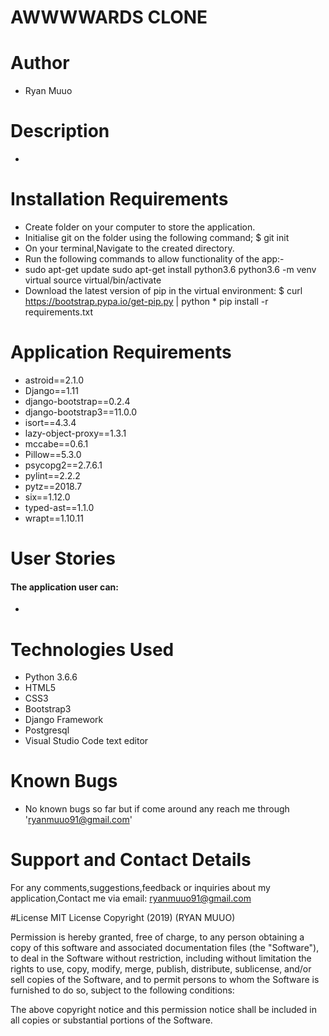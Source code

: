 # AWWWWARDS CLONE


# Author
* Ryan Muuo



# Description
* 

# Installation Requirements
* Create folder on your computer to store the application.
* Initialise git on the folder using the following command; $ git init
* On your terminal,Navigate to the created directory.
* Run the following commands to allow functionality of the app:-
* sudo apt-get update sudo apt-get install python3.6 python3.6 -m venv virtual source virtual/bin/activate
* Download the latest version of pip in the virtual environment: $ curl https://bootstrap.pypa.io/get-pip.py | python * pip install -r requirements.txt

# Application Requirements
* astroid==2.1.0
* Django==1.11
* django-bootstrap==0.2.4
* django-bootstrap3==11.0.0
* isort==4.3.4
* lazy-object-proxy==1.3.1
* mccabe==0.6.1
* Pillow==5.3.0
* psycopg2==2.7.6.1
* pylint==2.2.2
* pytz==2018.7
* six==1.12.0
* typed-ast==1.1.0
* wrapt==1.10.11

# User Stories
#### The application user can:

* 

# Technologies Used
* Python 3.6.6
* HTML5
* CSS3
* Bootstrap3
* Django Framework
* Postgresql
* Visual Studio Code text editor

# Known Bugs
* No known bugs so far but if come around any reach me through 'ryanmuuo91@gmail.com'

# Support and Contact Details
For any comments,suggestions,feedback or inquiries about my application,Contact me via email: ryanmuuo91@gmail.com

#License
MIT License Copyright (2019) (RYAN MUUO)

Permission is hereby granted, free of charge, to any person obtaining a copy of this software and associated documentation files (the "Software"), to deal in the Software without restriction, including without limitation the rights to use, copy, modify, merge, publish, distribute, sublicense, and/or sell copies of the Software, and to permit persons to whom the Software is furnished to do so, subject to the following conditions:

The above copyright notice and this permission notice shall be included in all copies or substantial portions of the Software.